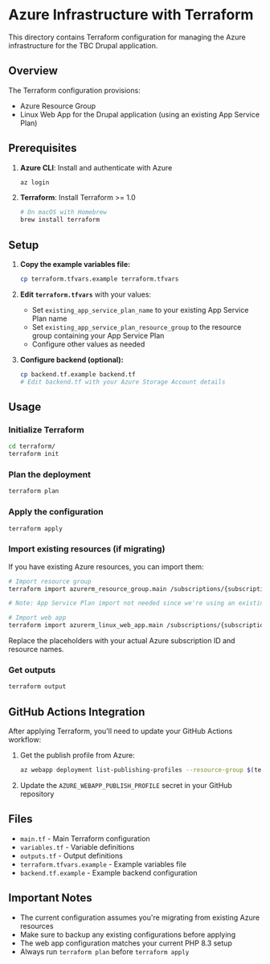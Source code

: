 # Azure Infrastructure with Terraform

This directory contains Terraform configuration for managing the Azure infrastructure for the TBC Drupal application.

## Overview

The Terraform configuration provisions:
- Azure Resource Group
- Linux Web App for the Drupal application (using an existing App Service Plan)

## Prerequisites

1. **Azure CLI**: Install and authenticate with Azure
   ```bash
   az login
   ```

2. **Terraform**: Install Terraform >= 1.0
   ```bash
   # On macOS with Homebrew
   brew install terraform
   ```

## Setup

1. **Copy the example variables file:**
   ```bash
   cp terraform.tfvars.example terraform.tfvars
   ```

2. **Edit `terraform.tfvars`** with your values:
   - Set `existing_app_service_plan_name` to your existing App Service Plan name
   - Set `existing_app_service_plan_resource_group` to the resource group containing your App Service Plan
   - Configure other values as needed

3. **Configure backend (optional):**
   ```bash
   cp backend.tf.example backend.tf
   # Edit backend.tf with your Azure Storage Account details
   ```

## Usage

### Initialize Terraform
```bash
cd terraform/
terraform init
```

### Plan the deployment
```bash
terraform plan
```

### Apply the configuration
```bash
terraform apply
```

### Import existing resources (if migrating)
If you have existing Azure resources, you can import them:

```bash
# Import resource group
terraform import azurerm_resource_group.main /subscriptions/{subscription-id}/resourceGroups/{resource-group-name}

# Note: App Service Plan import not needed since we're using an existing one via data source

# Import web app
terraform import azurerm_linux_web_app.main /subscriptions/{subscription-id}/resourceGroups/{resource-group-name}/providers/Microsoft.Web/sites/{web-app-name}
```

Replace the placeholders with your actual Azure subscription ID and resource names.

### Get outputs
```bash
terraform output
```

## GitHub Actions Integration

After applying Terraform, you'll need to update your GitHub Actions workflow:

1. Get the publish profile from Azure:
   ```bash
   az webapp deployment list-publishing-profiles --resource-group $(terraform output -raw resource_group_name) --name $(terraform output -raw webapp_name) --xml
   ```

2. Update the `AZURE_WEBAPP_PUBLISH_PROFILE` secret in your GitHub repository

## Files

- `main.tf` - Main Terraform configuration
- `variables.tf` - Variable definitions
- `outputs.tf` - Output definitions
- `terraform.tfvars.example` - Example variables file
- `backend.tf.example` - Example backend configuration

## Important Notes

- The current configuration assumes you're migrating from existing Azure resources
- Make sure to backup any existing configurations before applying
- The web app configuration matches your current PHP 8.3 setup
- Always run `terraform plan` before `terraform apply`